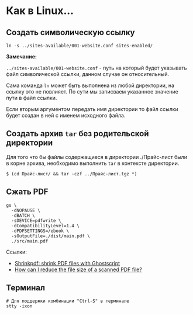 # Как в Linux...

## Создать символическую ссылку
```shell
ln -s ../sites-available/001-website.conf sites-enabled/
```
**Замечание:**

`../sites-available/001-website.conf` - путь на который будет указывать файл символической ссылки, данном случае он относительный.

Сама команда `ln` может быть выполнена из любой директории, на ссылку это не повлияет. По сути мы записваем указанное значение пути в файл ссылки.

Если вторым аргументом передать имя директории то файл ссылки будет создан в ней с именем исходного файла.

## Создать архив `tar` без родительской директории

Для того что бы файлы содержащиеся в директории ./Прайс-лист были в корне архива, необходимо выполнить `tar` в контексте директории.

```
$ (cd Прайс-лист/ && tar -czf ../Прайс-лист.tgz *)
```

## Сжать PDF

```shell
gs \
  -dNOPAUSE \
  -dBATCH \
  -sDEVICE=pdfwrite \
  -dCompatibilityLevel=1.4 \
  -dPDFSETTINGS=/ebook \
  -sOutputFile=./dist/main.pdf \
  ./src/main.pdf
```
Ссылки:
  - [Shrinkpdf: shrink PDF files with Ghostscript](http://www.alfredklomp.com/programming/shrinkpdf/)
  - [How can I reduce the file size of a scanned PDF file?](https://askubuntu.com/questions/113544/how-can-i-reduce-the-file-size-of-a-scanned-pdf-file)
  
## Терминал
```shell
# Для поддержки комбинации "Ctrl-S" в терминале
stty -ixon
```

